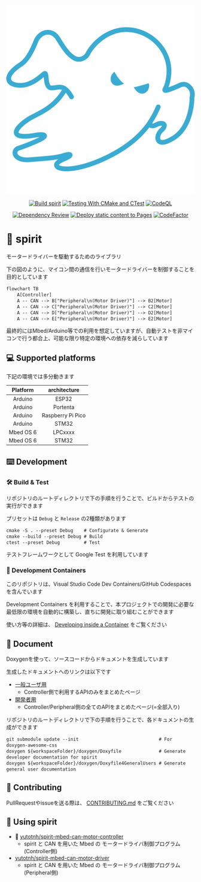 <div align="center">

![Icon](./images/icon.svg)

[![Build spirit](https://github.com/yutotnh/spirit/actions/workflows/build.yml/badge.svg?branch=main)](https://github.com/yutotnh/spirit/actions/workflows/build.yml)
[![Testing With CMake and CTest](https://github.com/yutotnh/spirit/actions/workflows/cmake-test.yml/badge.svg?branch=main)](https://github.com/yutotnh/spirit/actions/workflows/cmake-test.yml)
[![CodeQL](https://github.com/yutotnh/spirit/actions/workflows/codeql.yml/badge.svg?=branch=main)](https://github.com/yutotnh/spirit/actions/workflows/codeql.yml)

[![Dependency Review](https://github.com/yutotnh/spirit/actions/workflows/dependency-review.yml/badge.svg?=branch=main)](https://github.com/yutotnh/spirit/actions/workflows/dependency-review.yml)
[![Deploy static content to Pages](https://github.com/yutotnh/spirit/actions/workflows/deploy-static.yml/badge.svg?=branch=main)](https://github.com/yutotnh/spirit/actions/workflows/deploy-static.yml)
[![CodeFactor](https://www.codefactor.io/repository/github/yutotnh/spirit/badge)](https://www.codefactor.io/repository/github/yutotnh/spirit)

</div>

# 👻 spirit

モータードライバーを駆動するためのライブラリ

下の図のように、マイコン間の通信を行いモータードライバーを制御することを目的としています

```mermaid
flowchart TB
    A[Controller]
    A -- CAN --> B["Peripheral\n(Motor Driver)"] --> B2[Motor]
    A -- CAN --> C["Peripheral\n(Motor Driver)"] --> C2[Motor]
    A -- CAN --> D["Peripheral\n(Motor Driver)"] --> D2[Motor]
    A -- CAN --> E["Peripheral\n(Motor Driver)"] --> E2[Motor]
```

最終的にはMbed/Arduino等での利用を想定していますが、自動テストを非マイコンで行う都合上、可能な限り特定の環境への依存を減らしています

## 💻 Supported platforms

下記の環境では多分動きます

| Platform  |   architecture    |
| :-------: | :---------------: |
|  Arduino  |       ESP32       |
|  Arduino  |     Portenta      |
|  Arduino  | Raspberry Pi Pico |
|  Arduino  |       STM32       |
| Mbed OS 6 |      LPCxxxx      |
| Mbed OS 6 |       STM32       |

## ⌨️ Development

### 🛠️ Build & Test

リポジトリのルートディレクトリで下の手順を行うことで、ビルドからテストの実行ができます

プリセットは `Debug` と `Release` の2種類があります

```shell
cmake -S . --preset Debug    # Configurate & Generate
cmake --build --preset Debug # Build
ctest --preset Debug         # Test
```

テストフレームワークとして Google Test を利用しています

### 🐋 Development Containers

このリポジトリは、Visual Studio Code Dev Containers/GitHub Codespaces を含んでいます

Development Containers を利用することで、本プロジェクトでの開発に必要な最低限の環境を自動的に構築し、直ちに開発に取り組むことができます

使い方等の詳細は、 [Developing inside a Container](https://code.visualstudio.com/docs/devcontainers/containers) をご覧ください

## 📖 Document

Doxygenを使って、ソースコードからドキュメントを生成しています

生成したドキュメントへのリンクは以下です

- [一般ユーザ用](https://yutotnh.github.io/spirit/general)
  - Controller側で利用するAPIのみをまとめたページ
- [開発者用](https://yutotnh.github.io/spirit)
  - Controller/Peripheral側の全てのAPIをまとめたページ(=全部入り)

リポジトリのルートディレクトリで下の手順を行うことで、各ドキュメントの生成ができます

```shell
git submodule update --init                              # For doxygen-awesome-css
doxygen ${workspaceFolder}/doxygen/Doxyfile              # Generate developer documentation for spirit
doxygen ${workspaceFolder}/doxygen/Doxyfile4GeneralUsers # Generate general user documentation
```

## 🤝 Contributing

PullRequestやissueを送る際は、 [CONTRIBUTING.md](./CONTRIBUTING.md) をご覧ください

## 🏃 Using spirit

- 🚧 [yutotnh/spirit-mbed-can-motor-controller](https://github.com/yutotnh/spirit-mbed-can-motor-controller)
  - spirit と CAN を用いた Mbed の モータードライバ制御プログラム(Controller側)
- [yutotnh/spirit-mbed-can-motor-driver](https://github.com/yutotnh/spirit-mbed-can-motor-driver.git)
  - spirit と CAN を用いた Mbed の モータードライバ制御プログラム(Peripheral側)
